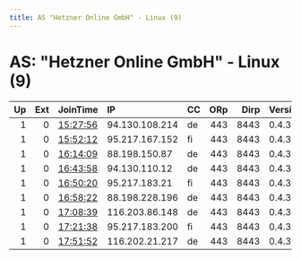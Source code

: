 ```yaml
---
title: AS "Hetzner Online GmbH" - Linux (9)
---
```


# AS: "Hetzner Online GmbH" - Linux (9)

|   Up |   Ext | JoinTime                                                                                            | IP             | CC   |   ORp |   Dirp | Version   | Contact   | Nickname   |   eFamMembers |
|-----:|------:|:----------------------------------------------------------------------------------------------------|:---------------|:-----|------:|-------:|:----------|:----------|:-----------|--------------:|
|    1 |     0 | [15:27:56](https://metrics.torproject.org/rs.html#details/331452F317390D3C78BCD759170699E55C5570C9) | 94.130.108.214 | de   |   443 |   8443 | 0.4.3.5   | None      | Unnamed    |             1 |
|    1 |     0 | [15:52:12](https://metrics.torproject.org/rs.html#details/B7826E5C7C22D696E42AE96B696F66C5E9D86984) | 95.217.167.152 | fi   |   443 |   8443 | 0.4.3.5   | None      | Unnamed    |             1 |
|    1 |     0 | [16:14:09](https://metrics.torproject.org/rs.html#details/E1DE607E31C2C0FB6F8FC959BF7B58CE35D95990) | 88.198.150.87  | de   |   443 |   8443 | 0.4.3.5   | None      | Unnamed    |             1 |
|    1 |     0 | [16:43:58](https://metrics.torproject.org/rs.html#details/4E81EA3528D6FB79B10B0F11C6FC96CE1C060021) | 94.130.110.12  | de   |   443 |   8443 | 0.4.3.5   | None      | Unnamed    |             1 |
|    1 |     0 | [16:50:20](https://metrics.torproject.org/rs.html#details/AFE05115595A1D028E91AD41F6A07239DB04CEBC) | 95.217.183.21  | fi   |   443 |   8443 | 0.4.3.5   | None      | Unnamed    |             1 |
|    1 |     0 | [16:58:22](https://metrics.torproject.org/rs.html#details/6DE7E3CC79ED6AA0F3F5E61D4D12D3EE018C18F8) | 88.198.228.196 | de   |   443 |   8443 | 0.4.3.5   | None      | Unnamed    |             1 |
|    1 |     0 | [17:08:39](https://metrics.torproject.org/rs.html#details/C1335B1DB938644FCD54EE744D91354F94EDD1BC) | 116.203.86.148 | de   |   443 |   8443 | 0.4.3.5   | None      | Unnamed    |             1 |
|    1 |     0 | [17:21:38](https://metrics.torproject.org/rs.html#details/310723122778237508274A36E9557B060A531BDD) | 95.217.183.200 | fi   |   443 |   8443 | 0.4.3.5   | None      | Unnamed    |             1 |
|    1 |     0 | [17:51:52](https://metrics.torproject.org/rs.html#details/69534B8B5FCCD0BF1124945B1D0F5A35FB0A3542) | 116.202.21.217 | de   |   443 |   8443 | 0.4.3.5   | None      | Unnamed    |             1 |
